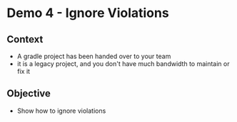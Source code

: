 # Demo 4 - Ignore Violations

## Context

- A gradle project has been handed over to your team
- it is a legacy project, and you don't have much bandwidth to maintain or fix it

## Objective

- Show how to ignore violations

